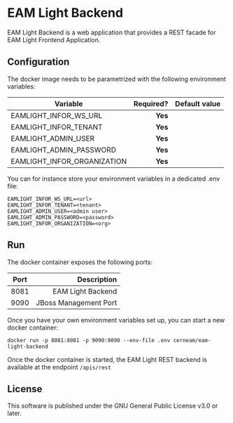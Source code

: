 # EAM Light Backend
EAM Light Backend is a web application that provides a REST facade for EAM Light Frontend Application. 

## Configuration
The docker image needs to be parametrized with the following environment variables:


| Variable        | Required?  | Default value |
| ------------- | -----:|---------:|
| EAMLIGHT_INFOR_WS_URL           | **Yes** |  |
| EAMLIGHT_INFOR_TENANT         | **Yes** |  |
| EAMLIGHT_ADMIN_USER   | **Yes** |  |
| EAMLIGHT_ADMIN_PASSWORD   | **Yes** |  |
| EAMLIGHT_INFOR_ORGANIZATION   | **Yes** |  |

You can for instance store your environment variables in a dedicated .env file:

```
EAMLIGHT_INFOR_WS_URL=<url>
EAMLIGHT_INFOR_TENANT=<tenant>
EAMLIGHT_ADMIN_USER=<admin user>
EAMLIGHT_ADMIN_PASSWORD=<password>
EAMLIGHT_INFOR_ORGANIZATION=<org>

```

## Run

The docker container exposes the following ports:

| Port        | Description  |
| ------------- | -----:|
| 8081          | EAM Light Backend | 
| 9090          | JBoss Management Port |

Once you have your own environment variables set up, you can start a new docker container:
```
docker run -p 8081:8081 -p 9090:9090 --env-file .env cerneam/eam-light-backend
``` 

Once the docker container is started, the EAM Light REST backend is available at the endpoint `/apis/rest`

## License
This software is published under the GNU General Public License v3.0 or later.